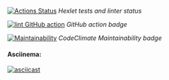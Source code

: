 [![Actions Status](https://github.com/Serggi0/python-project-lvl2/workflows/hexlet-check/badge.svg)](https://github.com/Serggi0/python-project-lvl2/actions) *Hexlet tests and linter status*

[![lint GitHub action](https://github.com/Serggi0/python-project-lvl2/workflows/lint%20GitHub%20action/badge.svg)](https://github.com/Serggi0/python-project-lvl2/actions)   *GitHub action badge*

<!-- [! [Статус действий YourActionName] (https://github.com/ { userName } / { repoName } / workflows / { workflowName } /badge.svg)] (https://github.com/ { userName } / { repoName } / action) -->

[![Maintainability](https://api.codeclimate.com/v1/badges/15ac7f5ffc55c0d8f277/maintainability)](https://codeclimate.com/github/Serggi0/python-project-lvl2/maintainability)  *CodeClimate Maintainability badge*

#### Asciinema:
[![asciicast](https://asciinema.org/a/392399.svg)](https://asciinema.org/a/392399)